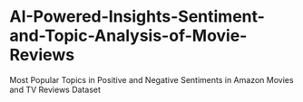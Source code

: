 # AI-Powered-Insights-Sentiment-and-Topic-Analysis-of-Movie-Reviews
Most Popular Topics in Positive and Negative Sentiments in Amazon Movies and TV Reviews Dataset
